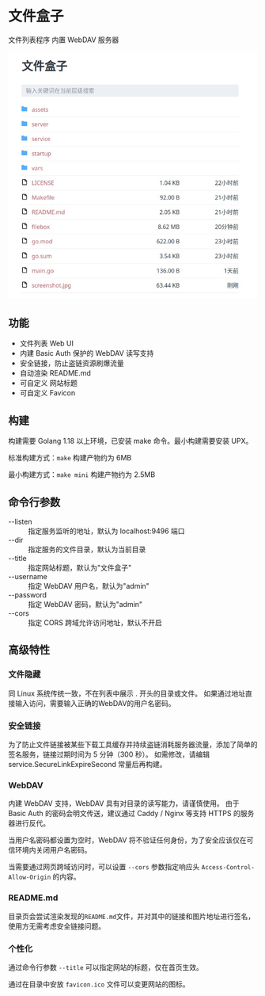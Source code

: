 # 文件盒子

文件列表程序 内置 WebDAV 服务器

![截图](screenshot.jpg)

## 功能

- 文件列表 Web UI
- 内建 Basic Auth 保护的 WebDAV 读写支持
- 安全链接，防止盗链资源刷爆流量
- 自动渲染 README.md
- 可自定义 网站标题
- 可自定义 Favicon

## 构建

构建需要 Golang 1.18 以上环境，已安装 make 命令。最小构建需要安装 UPX。

标准构建方式：`make` 构建产物约为 6MB

最小构建方式：`make mini` 构建产物约为 2.5MB

## 命令行参数

<dl>
  <dt>--listen</dt>
  <dd>指定服务监听的地址，默认为 localhost:9496 端口</dd>

  <dt>--dir</dt>
  <dd>指定服务的文件目录，默认为当前目录</dd>

  <dt>--title</dt>
  <dd>指定网站标题，默认为"文件盒子"</dd>

  <dt>--username</dt>
  <dd>指定 WebDAV 用户名，默认为"admin"</dd>

  <dt>--password</dt>
  <dd>指定 WebDAV 密码，默认为"admin"</dd>

  <dt>--cors</dt>
  <dd>指定 CORS 跨域允许访问地址，默认不开启</dd>
</dl>

## 高级特性

### 文件隐藏

同 Linux 系统传统一致，不在列表中展示 . 开头的目录或文件。
如果通过地址直接输入访问，需要输入正确的WebDAV的用户名密码。

### 安全链接

为了防止文件链接被某些下载工具缓存并持续盗链消耗服务器流量，添加了简单的签名服务，链接过期时间为 5 分钟（300 秒）。
如需修改，请编辑 service.SecureLinkExpireSecond 常量后再构建。

### WebDAV

内建 WebDAV 支持，WebDAV 具有对目录的读写能力，请谨慎使用。
由于 Basic Auth 的密码会明文传送，建议通过 Caddy / Nginx 等支持 HTTPS 的服务器进行反代。

当用户名密码都设置为空时，WebDAV 将不验证任何身份，为了安全应该仅在可信环境内关闭用户名密码。

当需要通过网页跨域访问时，可以设置 `--cors` 参数指定响应头 `Access-Control-Allow-Origin` 的内容。

### README.md

目录页会尝试渲染发现的`README.md`文件，并对其中的链接和图片地址进行签名，使用方无需考虑安全链接问题。

### 个性化

通过命令行参数 `--title` 可以指定网站的标题，仅在首页生效。

通过在目录中安放 `favicon.ico` 文件可以变更网站的图标。
